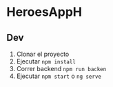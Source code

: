 # HeroesAppH

## Dev

1. Clonar el proyecto
2. Ejecutar `npm install `
3. Correr backend `npm run backen `
4. Ejecutar `npm start` o `ng serve `
